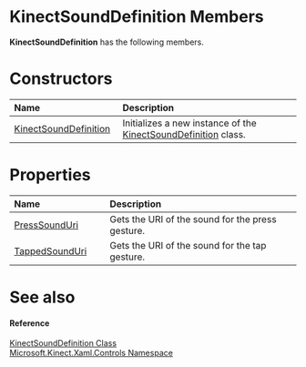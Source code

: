 KinectSoundDefinition Members  
=============================  

**KinectSoundDefinition** has the following members.  

<span id="publicconstructorsSection"></span>

Constructors  
============  

<table>
<colgroup>
<col width="30%" />
<col width="60%" />
</colgroup>
<thead>
<tr class="header">
<th align="left">Name</th>
<th align="left">Description</th>
</tr>
</thead>
<tbody>
<tr class="odd">
<td align="left"><a href="KinectSoundDefinition.md">KinectSoundDefinition</a></td>
<td align="left">Initializes a new instance of the <a href="../KinectSoundDefinition.md">KinectSoundDefinition</a> class.</td>
</tr>
</tbody>
</table>

<span id="publicpropertiesSection"></span>

Properties  
==========  

<table>
<colgroup>
<col width="30%" />
<col width="60%" />
</colgroup>
<thead>
<tr class="header">
<th align="left">Name</th>
<th align="left">Description</th>
</tr>
</thead>
<tbody>
<tr class="odd">
<td align="left"><a href="Properties/PressSoundUri_Property.md">PressSoundUri</a></td>
<td align="left">Gets the URI of the sound for the press gesture.</td>
</tr>
<tr class="even">
<td align="left"><a href="Properties/TappedSoundUri_Property.md">TappedSoundUri</a></td>
<td align="left">Gets the URI of the sound for the tap gesture.</td>
</tr>
</tbody>
</table>

<span id="ID4EK"></span>

See also  
========  

<span id="ID4EM"></span>
#### Reference  

[KinectSoundDefinition Class](../KinectSoundDefinition.md)  
 [Microsoft.Kinect.Xaml.Controls Namespace](../../Kinect.Xaml.Controls.md)  



<!--Please do not edit the data in the comment block below.-->
<!--
TOCTitle : KinectSoundDefinition Members
RLTitle : KinectSoundDefinition Members
KeywordF : Microsoft.Kinect.Xaml.Controls.KinectSoundDefinition
KeywordF : KinectSoundDefinition
KeywordK : KinectSoundDefinition class
KeywordK : KinectSoundDefinition class, all members
KeywordK : Microsoft.Kinect.Xaml.Controls.KinectSoundDefinition class
HelpPriority : 1
KeywordA : AllMembers.T:Microsoft.Kinect.Xaml.Controls.KinectSoundDefinition
AssetID : AllMembers.T:Microsoft.Kinect.Xaml.Controls.KinectSoundDefinition
Locale : en-us
CommunityContent : 1
TargetOS : Windows
TopicType : kbSyntax
DocSet : K4Wv2
ProjType : K4Wv2Proj
Technology : Kinect for Windows
Product : Kinect for Windows SDK v2
productversion : 20
-->

